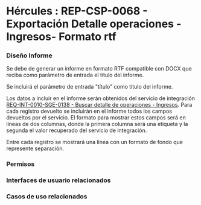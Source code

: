 # Hércules : REP\-CSP\-0068 \- Exportación Detalle operaciones \- Ingresos\- Formato rtf







### Diseño Informe

Se debe de generar un informe en formato RTF compatible con DOCX que reciba como parámetro de entrada el título del informe. 

Se incluirá el parámetro de entrada "título" como título del informe.

Los datos a incluir en el informe serán obtenidos del servicio de integración [REQ\-INT\-0010\-SGE\-0138 \- Buscar detalle de operaciones \- Ingresos](/hercules/sgi-sistema-de-gestion-de-investigacion/requisitos-y-analisis-funcional/analisis-funcional-sgi-hercules/gen-aspectos-generales/int-requisitos-de-integracion/req-int-0010-sge-integracion-con-sistema-de-gestion-economica/req-int-0010-sge-0138-buscar-detalle-de-operaciones-ingresos.md "/hercules/sgi-sistema-de-gestion-de-investigacion/requisitos-y-analisis-funcional/analisis-funcional-sgi-hercules/gen-aspectos-generales/int-requisitos-de-integracion/req-int-0010-sge-integracion-con-sistema-de-gestion-economica/req-int-0010-sge-0138-buscar-detalle-de-operaciones-ingresos.md"). Para cada registro devuelto se incluirán en el informe todos los campos devueltos por el servicio. El formato para mostrar estos campos será en líneas de dos columnas, donde la primera columna será una etiqueta y la segunda el valor recuperado del servicio de integración.

Entre cada registro se mostrará una línea con un formato de fondo que represente separación.

### Permisos

  








### Interfaces de usuario relacionados







### Casos de uso relacionados









